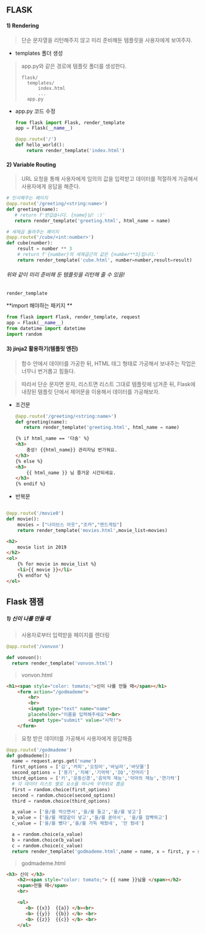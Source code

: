 ## FLASK

#### 1) Rendering

> 단순 문자열을 리턴해주지 않고 미리 준비해둔 템플릿을 사용자에게 보여주자.

* templates 폴더 생성

> app.py와 같은 경로에 템플릿 폴더를 생성한다.
>
> ``` 
> flask/
> 	templates/
> 		index.html
> 		...
> 	app.py
> ```

* app.py 코드 수정

  ```python
  from flask import Flask, render_template
  app = Flask(__name__)
  
  @app.route('/')
  def hello_world():
      return render_template('index.html')
  ```

#### 2) Variable Routing

> URL 요청을 통해 사용자에게 임의의 값을 입력받고 데이터를 적절하게 가공해서 사용자에게 응답을 해준다. 

```python
# 인사해주는 페이지
@app.route('/greeting/<string:name>')
def greeting(name):
   # return f'반갑습니다. {name}님! :)'
   return render_template('greeting.html', html_name = name)
```

```python
# 세제곱 돌려주는 페이지
@app.route('/cube/<int:number>')
def cube(number):
    result = number ** 3
    # return f'{number}의 세제곱근의 값은 {number**3}입니다.'
    return render_template('cube.html', number=number,result=result)
```

###### 위와 같이 미리 준비해 둔 템플릿을 리턴해 줄 수 있음!

`render_template`

**import 해야하는 패키지 **

```python
from flask import Flask, render_template, request
app = Flask(__name__)
from datetime import datetime
import random
```

#### 3) jinja2 활용하기(템플릿 엔진)

> 함수 안에서 데이터를 가공한 뒤, HTML 태그 형태로 가공해서 보내주는 작업은 너무나 번거롭고 힘들다.

> 따라서 단순 문자면 문자, 리스트면 리스트 그대로 템플릿에 넘겨준 뒤,  Flask에 내장된 템플릿 단에서 제어문을 이용해서 데이터를 가공해보자.

* 조건문

  ```python
  @app.route('/greeting/<string:name>')
  def greeting(name):
     return render_template('greeting.html', html_name = name)
  ```

  ```html
  {% if html_name == '다솜' %}
  <h3>
      충성! {{html_name}} 관리자님 반가워요.
  </h3>
  {% else %}
  <h3>
      {{ html_name }} 님 즐거운 시간되세요.
  </h3>
  {% endif %}
  
  ```

* 반복문

```python

@app.route('/movie0')
def movie():
    movies = ["나이브스 아웃","조커","엔드게임"]
    return render_template('movies.html',movie_list=movies)
```

```html
<h2>
    movie list in 2019
</h2>
<ol>
    {% for movie in movie_list %}
    <li>{{ movie }}</li>
    {% endfor %}
</ol>
```

## Flask 잼잼

##### 1) 신이 나를 만들 때

> 사용자로부터 입력받을 페이지를 렌더링

```python
@app.route('/vonvon')

def vonvon():
  return render_template('vonvon.html')
```

> vonvon.html

```html
<h1><span style="color: tomato;">신이 나를 만들 때</span></h1>
    <form action="/godmademe">
        <br>
        <br>
        <input type="text" name="name"
        placeholder="이름을 입력해주세요"><br>
        <input type="submit" value="시작!">
    </form>
```

>요청 받은 데이터를 가공해서 사용자에게 응답해줌

```python
@app.route('/godmademe')
def godmademe():
  name = request.args.get('name')
  first_options = ['김','커피','오징어','바닐라','바닷물']
  second_options = ['용기','지혜','기억력','IQ','잔머리']
  third_options = ['키','운동신경','음악적 재능','악마의 재능','연기력']
  # 각 데이터 리스트 별로 요소를 하나씩 무작위로 뽑음
  first = random.choice(first_options)
  second = random.choice(second_options)
  third = random.choice(third_options)

  a_value = ['을/를 먹으면서','을/를 들고','을/를 넣고']
  b_value = ['을/를 깨알같이 넣고','을/를 쏟아서', '을/를 깜빡하고']
  c_value = ['을/를 뺐다','을/를 가득 채웠네', '만 줬네']

  a = random.choice(a_value)
  b = random.choice(b_value)
  c = random.choice(c_value)
  return render_template('godmademe.html',name = name, x = first, y = second, z = third, a=a,b=b,c=c)
```

> godmademe.html

```html
<h3> 신이 </h3>
    <h2><span style="color: tomato;"> {{ name }}님을 </span></h2> 
    <span>만들 때</span>
    <br>

    <ul>
       <b> {{x}}  {{a}} </b><br>
       <b> {{y}}  {{b}} </b> <br>
       <b> {{z}}  {{c}} </b> <br>
    </ul>
```


